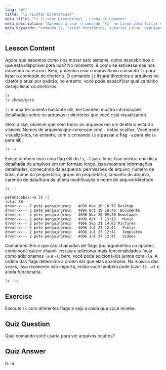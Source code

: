 ```yaml
---
lang: "pt"
title: "ls (Listar Diretórios)"
meta_title: "ls (Listar Diretórios) - Linha de Comando"
meta_description: "Aprenda a usar o comando 'ls' no Linux para listar o conteúdo do diretório, visualizar arquivos ocultos e entender os detalhes dos arquivos. Melhore suas habilidades de linha de comando Linux!"
meta_keywords: "comando ls, listar diretórios, tutorial Linux, arquivos ocultos, comandos Linux, Linux para iniciantes, guia Linux"
---
```


## Lesson Content

Agora que sabemos como nos mover pelo sistema, como descobrimos o que está disponível para nós? No momento, é como se estivéssemos nos movendo no escuro. Bem, podemos usar o maravilhoso comando `ls` para listar o conteúdo do diretório. O comando `ls` listará diretórios e arquivos no diretório atual por padrão; no entanto, você pode especificar qual caminho deseja listar os diretórios.

```bash
ls
ls /home/pete
```

`ls` é uma ferramenta bastante útil; ele também mostra informações detalhadas sobre os arquivos e diretórios que você está visualizando.

Além disso, observe que nem todos os arquivos em um diretório estarão visíveis. Nomes de arquivos que começam com `.` estão ocultos. Você pode visualizá-los, no entanto, com o comando `ls` e passar a flag `-a` para ele (`a` para all).

```bash
ls -a
```

Existe também mais uma flag útil do `ls`, `-l` para long. Isso mostra uma lista detalhada de arquivos em um formato longo. Isso mostrará informações detalhadas, começando da esquerda: permissões de arquivo, número de links, nome do proprietário, grupo do proprietário, tamanho do arquivo, carimbo de data/hora da última modificação e nome do arquivo/diretório.

```bash
ls -l
```

```plaintext
pete@icebox:~$ ls -l
total 80
drwxr-x--- 7 pete penguingroup   4096 Nov 20 16:37 Desktop
drwxr-x--- 2 pete penguingroup   4096 Oct 19 10:46  Documents
drwxr-x--- 4 pete penguingroup   4096 Nov 20 09:30 Downloads
drwxr-x--- 2 pete penguingroup   4096 Oct  7 13:13   Music
drwxr-x--- 2 pete penguingroup   4096 Sep 21 14:02 Pictures
drwxr-x--- 2 pete penguingroup   4096 Jul 27 12:41   Public
drwxr-x--- 2 pete penguingroup   4096 Jul 27 12:41   Templates
drwxr-x--- 2 pete penguingroup   4096 Jul 27 12:41   Videos
```

Comandos têm o que são chamados de flags (ou argumentos ou opções, como você quiser chamá-los) para adicionar mais funcionalidades. Veja como adicionamos `-a` e `-l`; bem, você pode adicioná-los juntos com `-la`. A ordem das flags determina a ordem em que elas aparecem. Na maioria das vezes, isso realmente não importa, então você também pode fazer `ls -al` e ainda funcionaria.

```bash
ls -la
```

## Exercise

Execute `ls` com diferentes flags e veja a saída que você recebe.

## Quiz Question

Qual comando você usaria para ver arquivos ocultos?

## Quiz Answer

ls -a
